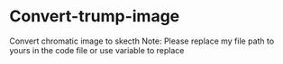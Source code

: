 # Convert-trump-image
Convert chromatic image to skecth
Note:
Please replace my file path to yours in the code file or use variable to replace
